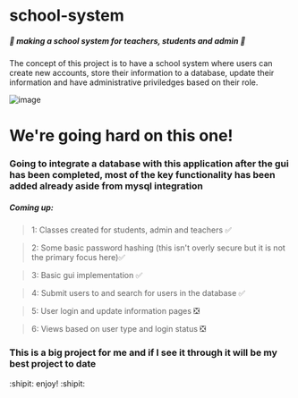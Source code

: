 # school-system
##### :construction: making a school system for teachers, students and admin :construction:

The concept of this project is to have a school system where users can create new accounts, 
store their information to a database, update their information and have administrative priviledges based on their role.

![image](https://user-images.githubusercontent.com/56073739/96710060-6f199580-1393-11eb-8de4-1cafa9fec11a.png)

# We're going hard on this one!

### Going to integrate a database with this application after the gui has been completed, most of the key functionality has been added already aside from mysql integration

##### Coming up:

> 1: Classes created for students, admin and teachers :white_check_mark: 

> 2: Some basic password hashing (this isn't overly secure but it is not the primary focus here):white_check_mark:

> 3: Basic gui implementation :white_check_mark:

> 4: Submit users to and search for users in the database :white_check_mark:

> 5: User login and update information pages :negative_squared_cross_mark: 

> 6: Views based on user type and login status :negative_squared_cross_mark: 

### This is a big project for me and if I see it through it will be my best project to date

:shipit: enjoy! :shipit:

